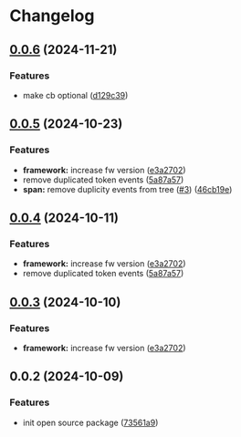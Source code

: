 # Changelog

## [0.0.6](https://github.com/i-am-bee/bee-observe-connector/compare/v0.0.5...v0.0.6) (2024-11-21)


### Features

* make cb optional ([d129c39](https://github.com/i-am-bee/bee-observe-connector/commit/d129c3994086373f5123cd8ea6c3032595c14cc9))

## [0.0.5](https://github.com/i-am-bee/bee-observe-connector/compare/v0.0.2...v0.0.5) (2024-10-23)


### Features

* **framework:** increase fw version ([e3a2702](https://github.com/i-am-bee/bee-observe-connector/commit/e3a270223063c96cefc55bfe24811f271d05d0ed))
* remove duplicated token events ([5a87a57](https://github.com/i-am-bee/bee-observe-connector/commit/5a87a57468cb8066399f115f71377a94fc6cbda8))
* **span:** remove duplicity events from tree ([#3](https://github.com/i-am-bee/bee-observe-connector/issues/3)) ([46cb19e](https://github.com/i-am-bee/bee-observe-connector/commit/46cb19e1e6cc57df9f1f6d9710a28219df113cba))

## [0.0.4](https://github.com/i-am-bee/bee-observe-connector/compare/v0.0.2...v0.0.4) (2024-10-11)

### Features

- **framework:** increase fw version ([e3a2702](https://github.com/i-am-bee/bee-observe-connector/commit/e3a270223063c96cefc55bfe24811f271d05d0ed))
- remove duplicated token events ([5a87a57](https://github.com/i-am-bee/bee-observe-connector/commit/5a87a57468cb8066399f115f71377a94fc6cbda8))

## [0.0.3](https://github.com/i-am-bee/bee-observe-connector/compare/v0.0.2...v0.0.3) (2024-10-10)

### Features

- **framework:** increase fw version ([e3a2702](https://github.com/i-am-bee/bee-observe-connector/commit/e3a270223063c96cefc55bfe24811f271d05d0ed))

## 0.0.2 (2024-10-09)

### Features

- init open source package ([73561a9](https://github.com/i-am-bee/bee-observe-connector/commit/73561a9ed3c827a752602ff01f57ae5a0eb8b74f))
